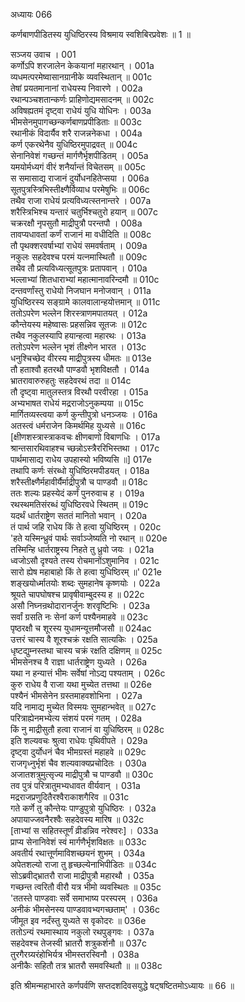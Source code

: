 अध्यायः 066

कर्णबाणपीडितस्य युधिष्ठिरस्य विश्रमाय स्वशिबिरप्रवेशः ॥ 1 ॥

सञ्जय उवाच ।	001  
कर्णोऽपि शरजालेन केकयानां महारथान् ।	001a  
व्यधमत्परमेष्वासानग्रानीके व्यवस्थितान् ॥	001c  
तेषां प्रयतमानानां राधेयस्य निवारणे ।	002a  
रथान्पञ्चशतान्कर्णः प्राहिणोद्यमसादनम् ॥	002c  
अविषह्यतमं दृष्ट्वा राधेयं युधि योधिनः ।	003a  
भीमसेनमुपागच्छन्कर्णबाणप्रपीडिताः ॥	003c  
रथानीकं विदार्यैव शरै राजन्ननेकधा ।	004a  
कर्ण एकरथेनैव युधिष्ठिरमुपाद्रवत् ॥	004c  
सेनानिवेशं गच्छन्तं मार्गणैर्भृशपीडितम् ।	005a  
यमयोर्मध्यगं वीरं शनैर्यान्तं विचेतसम् ॥	005c  
स समासाद्य राजानं दुर्योधनहितेप्सया ।	006a  
सूतपुत्रस्त्रिभिस्तीक्ष्णैर्विव्याध परमेषुभिः ॥	006c  
तथैव राजा राधेयं प्रत्यविध्यत्स्तनान्तरे ।	007a  
शरैस्त्रिभिश्च यन्तारं चतुर्भिश्चतुरो हयान् ॥	007c  
चक्ररक्षौ नृपसुतौ माद्रीपुत्रौ परन्तपौ ।	008a  
तावप्यधावतां कर्णं राजानं मा वधीदिति ॥	008c  
तौ पृथक्शरवर्षाभ्यां राधेयं समवर्षताम् ।	009a  
नकुलः सहदेवश्च परमं यत्नमास्थितौ ॥	009c  
तथैव तौ प्रत्यविध्यत्सूतपुत्रः प्रतापवान् ।	010a  
भल्लाभ्यां शितधाराभ्यां महात्मानावरिन्दमौ ॥	010c  
दन्तवर्णांस्तु राधेयो निजघान मनोजवान् ।	011a  
युधिष्ठिरस्य सङ्ग्रामे कालवालान्हयोत्तमान् ॥	011c  
ततोऽपरेण भल्लेन शिरस्त्राणमपातयत् ।	012a  
कौन्तेयस्य महेष्वासः प्रहसन्निव सूतजः ॥	012c  
तथैव नकुलस्यापि हयान्हत्वा महारथः ।	013a  
ततोऽपरेण भल्लेन भृशं तीक्ष्णेन भारत ।	013c  
धनुश्चिच्छेद वीरस्य माद्रीपुत्रस्य धीमतः ॥	013e  
तौ हताश्वौ हतरथौ पाण्डवौ भृशविक्षतौ ।	014a  
भ्रातरावारुरुहतुः सहदेवरथं तदा ॥	014c  
तौ दृष्ट्वा मातुलस्तत्र विरथौ परवीरहा ।	015a  
अभ्यभाषत राधेयं मद्रराजोऽनुकम्पया ॥	015c  
मार्गितव्यस्त्वया कर्ण कुन्तीपुत्रो धनञ्जयः ।	016a  
अतस्त्वं धर्मराजेन किमर्थमिह युध्यसे ॥	016c  
[क्षीणशस्त्रास्त्राकवचः क्षीणबाणो विबाणधिः ।	017a  
श्रान्तसारथिवाहश्च च्छन्नोऽस्त्रैररिभिस्तथा ।	017c  
पार्थमासाद्य राधेय उपहास्यो भविष्यसि ॥]	017e  
तथापि कर्णः संरब्धो युधिष्ठिरमपीडयत् ।	018a  
शरैस्तीक्ष्णैर्महावीर्यैर्माद्रीपुत्रौ च पाण्डवौ ॥	018c  
ततः शल्यः प्रहस्येदं कर्णं पुनरुवाच ह ।	019a  
रथस्थमतिसंरब्धं युधिष्ठिरवधे स्थितम् ॥	019c  
यदर्थं धार्तराष्ट्रेण सततं मानितो भवान् ।	020a  
तं पार्थ जहि राधेय किं ते हत्वा युधिष्ठिरम् ।	020c  
\'हते यस्मिन्ध्रुवं पार्थः सर्वाञ्जेष्यति नो रथान् ॥	020e  
तस्मिन्हि धार्तराष्ट्रस्य निहते तु ध्रुवो जयः ।	021a  
ध्वजोऽसौ दृश्यते तस्य रोचमानोंऽशुमानिव ।	021c  
सारो ह्येष महाबाहो किं ते हत्वा युधिष्ठिरम् ॥\'	021e  
शङ्खयोर्ध्मातयोः शब्दः सुमहानेष कृष्णयोः ।	022a  
श्रूयते चापघोषश्च प्रावृषीवाम्बुदस्य ह ॥	022c  
असौ निघ्नन्रथोदारानर्जुनः शरवृष्टिभिः ।	023a  
सर्वां ग्रसति नः सेनां कर्ण पश्यैनमाहवे ॥	023c  
पृष्ठरक्षौ च शूरस्य युधामन्यूत्तमौजसौ ॥	024ac  
उत्तरं चास्य वै शूरश्चक्रं रक्षति सात्यकिः ।	025a  
धृष्टद्युम्नस्तथा चास्य चक्रं रक्षति दक्षिणम् ॥	025c  
भीमसेनश्च वै राज्ञा धार्तराष्ट्रेण युध्यते ।	026a  
यथा न हन्यात्तं भीमः सर्वेषां नोऽद्य पश्यताम् ।	026c  
कुरु राधेय वै राजा यथा मुच्येत तत्तथा ॥	026e  
पश्यैनं भीमसेनेन ग्रस्तमाहवशोभिना ।	027a  
यदि नामाद्य मुच्येत विस्मयः सुमहान्भवेत् ॥	027c  
परित्राह्येनमभ्येत्य संशयं परमं गतम् ।	028a  
किं नु माद्रीसुतौ हत्वा राजानं वा युधिष्ठिरम् ॥	028c  
इति शल्यवचः श्रुत्वा राधेयः पृथिवीपते ।	029a  
दृष्ट्वा दुर्योधनं चैव भीमग्रस्तं महाहवे ॥	029c  
राजगृध्नुर्भृशं चैव शल्यवाक्यप्रचोदितः ।	030a  
अजातशत्रुमुत्सृज्य माद्रीपुत्रौ च पाण्डवौ ॥	030c  
तव पुत्रं परित्रातुमभ्यधावत वीर्यवान् ।	031a  
मद्रराजप्रणुदितैरश्वैराकाशगैरिव ॥	031c  
गते कर्णे तु कौन्तेयः पाण्डुपुत्रो युधिष्ठिरः ।	032a  
अपायाज्जवनैरश्वैः सहदेवस्य मारिष ॥	032c  
[ताभ्यां स सहितस्तूर्णं व्रीडन्निव नरेश्वरः] ।	033a  
प्राप्य सेनानिवेशं स्वं मार्गणैर्भृशविक्षतः ॥	033c  
अवतीर्य रथात्तूर्णमाविशच्छयनं शुभम् ।	034a  
अपेतशल्यो राजा तु हृच्छल्येनाभिपीडितः ॥	034c  
सोऽब्रवीद्भ्रातरौ राजा माद्रीपुत्रौ महारथौ ।	035a  
गच्छन्त त्वरितौ वीरौ यत्र भीमो व्यवस्थितः ॥	035c  
\'ततस्ते पाण्डवाः सर्वे समाभाष्य परस्परम् ।	036a  
अनीकं भीमसेनस्य पाण्डवावभ्यगच्छताम्\' ।	036c  
जीमूत इव नर्दंस्तु युध्यते स वृकोदरः ॥	036e  
ततोऽन्यं रथमास्थाय नकुलो रथपुङ्गवः ।	037a  
सहदेवश्च तेजस्वी भ्रातरौ शत्रुकर्शनौ ॥	037c  
तुरगैरग्र्यरंहोभिर्यत्र भीमस्तरस्विनौ ।	038a  
अनीकैः सहितौ तत्र भ्रातरौ समवस्थितौ ॥ ॥	038c  

इति श्रीमन्महाभारते कर्णपर्वणि सप्तदशदिवसयुद्धे षट्षष्टितमोऽध्यायः ॥ 66 ॥
